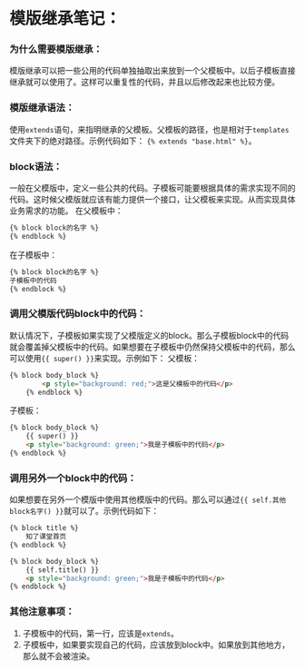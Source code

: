 # 模版继承笔记：

### 为什么需要模版继承：
模版继承可以把一些公用的代码单独抽取出来放到一个父模板中。以后子模板直接继承就可以使用了。这样可以重复性的代码，并且以后修改起来也比较方便。

### 模版继承语法：
使用`extends`语句，来指明继承的父模板。父模板的路径，也是相对于`templates`文件夹下的绝对路径。示例代码如下：
`{% extends "base.html" %}`。

### block语法：
一般在父模版中，定义一些公共的代码。子模板可能要根据具体的需求实现不同的代码。这时候父模版就应该有能力提供一个接口，让父模板来实现。从而实现具体业务需求的功能。
在父模板中：
```html
{% block block的名字 %}
{% endblock %}
```
在子模板中：
```html
{% block block的名字 %}
子模板中的代码
{% endblock %}
```

### 调用父模版代码block中的代码：
默认情况下，子模板如果实现了父模版定义的block。那么子模板block中的代码就会覆盖掉父模板中的代码。如果想要在子模板中仍然保持父模板中的代码，那么可以使用`{{ super() }}`来实现。示例如下：
父模板：
```html
{% block body_block %}
        <p style="background: red;">这是父模板中的代码</p>
    {% endblock %}
```
子模板：
```html
{% block body_block %}
    {{ super() }}
    <p style="background: green;">我是子模板中的代码</p>
{% endblock %}
```

### 调用另外一个block中的代码：
如果想要在另外一个模版中使用其他模版中的代码。那么可以通过`{{ self.其他block名字() }}`就可以了。示例代码如下：
```html
{% block title %}
    知了课堂首页
{% endblock %}

{% block body_block %}
    {{ self.title() }}
    <p style="background: green;">我是子模板中的代码</p>
{% endblock %}
```

### 其他注意事项：
1. 子模板中的代码，第一行，应该是`extends`。
2. 子模板中，如果要实现自己的代码，应该放到block中。如果放到其他地方，那么就不会被渲染。
